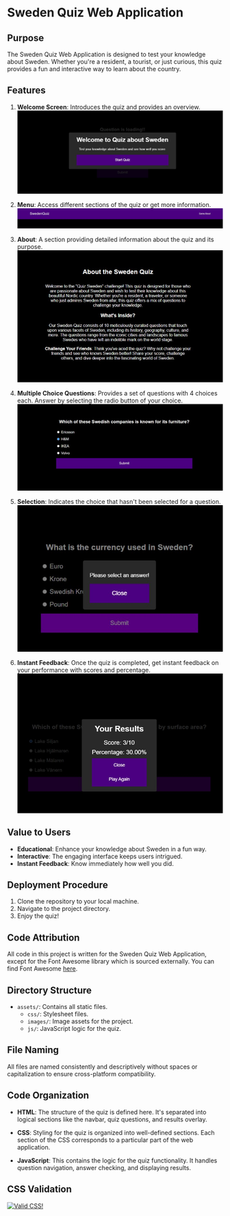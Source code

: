 # Sweden Quiz Web Application

## Purpose

The Sweden Quiz Web Application is designed to test your knowledge about Sweden. Whether you're a resident, a tourist, or just curious, this quiz provides a fun and interactive way to learn about the country.

## Features

1. **Welcome Screen**: Introduces the quiz and provides an overview.
   ![Welcome Screen](./assets/images/start.jpg)
2. **Menu**: Access different sections of the quiz or get more information.
   ![Menu](./assets/images/menu.jpg)

3. **About**: A section providing detailed information about the quiz and its purpose.
   ![About](./assets/images/about.jpg)

4. **Multiple Choice Questions**: Provides a set of questions with 4 choices each. Answer by selecting the radio button of your choice.
   ![Question Sample](./assets/images/questions.jpg)

5. **Selection**: Indicates the choice that hasn't been selected for a question.
   ![Unchecked Choice](./assets/images/unchecked.jpg)

6. **Instant Feedback**: Once the quiz is completed, get instant feedback on your performance with scores and percentage.
   ![Feedback Screen](./assets/images/finish.jpg)

## Value to Users

- **Educational**: Enhance your knowledge about Sweden in a fun way.
- **Interactive**: The engaging interface keeps users intrigued.
- **Instant Feedback**: Know immediately how well you did.

## Deployment Procedure

1. Clone the repository to your local machine.
2. Navigate to the project directory.
3. Enjoy the quiz!

## Code Attribution

All code in this project is written for the Sweden Quiz Web Application, except for the Font Awesome library which is sourced externally. You can find Font Awesome [here](https://fontawesome.com/).

## Directory Structure

- `assets/`: Contains all static files.
  - `css/`: Stylesheet files.
  - `images/`: Image assets for the project.
  - `js/`: JavaScript logic for the quiz.

## File Naming

All files are named consistently and descriptively without spaces or capitalization to ensure cross-platform compatibility.

## Code Organization

- **HTML**: The structure of the quiz is defined here. It's separated into logical sections like the navbar, quiz questions, and results overlay.
  
- **CSS**: Styling for the quiz is organized into well-defined sections. Each section of the CSS corresponds to a particular part of the web application.
  
- **JavaScript**: This contains the logic for the quiz functionality. It handles question navigation, answer checking, and displaying results.

## CSS Validation

<p>
    <a href="http://jigsaw.w3.org/css-validator/check/referer">
        <img style="border:0;width:88px;height:31px"
            src="http://jigsaw.w3.org/css-validator/images/vcss"
            alt="Valid CSS!" />
    </a>
</p>


